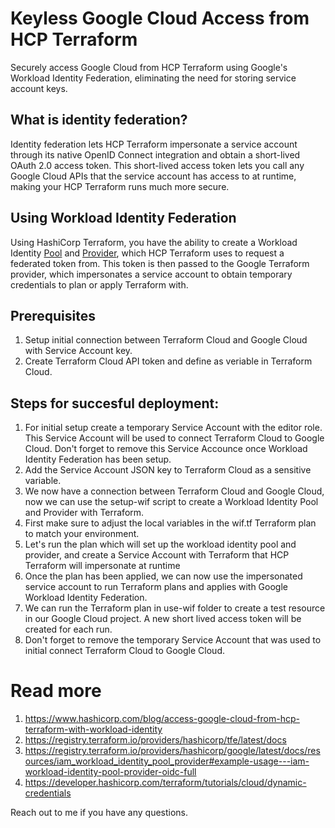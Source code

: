# Keyless Google Cloud Access from HCP Terraform
Securely access Google Cloud from HCP Terraform using Google's Workload Identity Federation, eliminating the need for storing service account keys.

## What is identity federation?
Identity federation lets HCP Terraform impersonate a service account through its native OpenID Connect integration and obtain a short-lived OAuth 2.0 access token. This short-lived access token lets you call any Google Cloud APIs that the service account has access to at runtime, making your HCP Terraform runs much more secure.

## Using Workload Identity Federation
Using HashiCorp Terraform, you have the ability to create a Workload Identity [Pool](https://cloud.google.com/iam/docs/workload-identity-federation#pools) and [Provider](https://cloud.google.com/iam/docs/workload-identity-federation#providers), which HCP Terraform uses to request a federated token from. This token is then passed to the Google Terraform provider, which impersonates a service account to obtain temporary credentials to plan or apply Terraform with.

## Prerequisites
1. Setup initial connection between Terraform Cloud and Google Cloud with Service Account key.
2. Create Terraform Cloud API token and define as veriable in Terraform Cloud.

## Steps for succesful deployment: 
1. For initial setup create a temporary Service Account with the editor role. This Service Account will be used to connect Terraform Cloud to Google Cloud. Don't forget to remove this Service Accounce once Workload Identity Federation has been setup. 
2. Add the Service Account JSON key to Terraform Cloud as a sensitive variable.
3. We now have a connection between Terraform Cloud and Google Cloud, now we can use the setup-wif script to create a Workload Identity Pool and Provider with Terraform.
4. First make sure to adjust the local variables in the wif.tf Terraform plan to match your environment.
5. Let's run the plan which will set up the workload identity pool and provider, and create a Service Account with Terraform that HCP Terraform will impersonate at runtime 
6. Once the plan has been applied, we can now use the impersonated service account to run Terraform plans and applies with Google Workload Identity Federation. 
7. We can run the Terraform plan in use-wif folder to create a test resource in our Google Cloud project. A new short lived access token will be created for each run.
8. Don't forget to remove the temporary Service Account that was used to initial connect Terraform Cloud to Google Cloud.

# Read more
1. https://www.hashicorp.com/blog/access-google-cloud-from-hcp-terraform-with-workload-identity 
2. https://registry.terraform.io/providers/hashicorp/tfe/latest/docs
3. https://registry.terraform.io/providers/hashicorp/google/latest/docs/resources/iam_workload_identity_pool_provider#example-usage---iam-workload-identity-pool-provider-oidc-full
4. https://developer.hashicorp.com/terraform/tutorials/cloud/dynamic-credentials

Reach out to me if you have any questions.